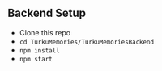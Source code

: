## Backend Setup
- Clone this repo
- `cd TurkuMemories/TurkuMemoriesBackend`
- `npm install`
- `npm start`
